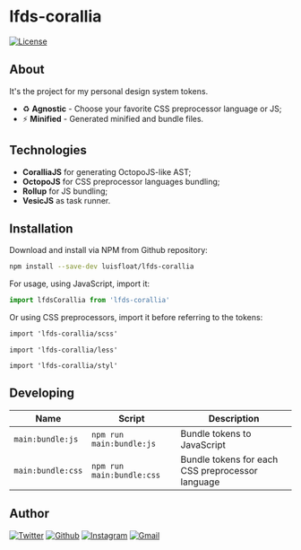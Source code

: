 # lfds-corallia

<a href="LICENSE.md"><img src="https://img.shields.io/badge/License-LICENSE.md-005c99?style=flat&amp;logo=" alt="License"/></a>

## About

It's the project for my personal design system tokens.

* ♻️ **Agnostic** - Choose your favorite CSS preprocessor language or JS;
* ⚡ **Minified** - Generated minified and bundle files.

## Technologies

* **CoralliaJS** for generating OctopoJS-like AST;
* **OctopoJS** for CSS preprocessor languages bundling;
* **Rollup** for JS bundling;
* **VesicJS** as task runner.

## Installation

Download and install via NPM from Github repository:

```bash
npm install --save-dev luisfloat/lfds-corallia
```

For usage, using JavaScript, import it:

```js
import lfdsCorallia from 'lfds-corallia'
```

Or using CSS preprocessors, import it before referring to the tokens:

```scss
import 'lfds-corallia/scss'
```

```less
import 'lfds-corallia/less'
```

```stylus
import 'lfds-corallia/styl'
```

## Developing

Name | Script | Description
-----|---------|-----------------
`main:bundle:js` | ```npm run main:bundle:js``` | Bundle tokens to JavaScript
`main:bundle:css` | ```npm run main:bundle:css``` | Bundle tokens for each CSS preprocessor language

## Author

<a href="https://twitter.com/luisfloat"><img src="https://img.shields.io/badge/-Twitter-30363D?style=flat&amp;logo=twitter" alt="Twitter"/></a> <a href="https://github.com/luisfloat"><img src="https://img.shields.io/badge/-Github-30363D?style=flat&amp;logo=github" alt="Github"/></a> <a href="https://instagram.com/luisfloat"><img src="https://img.shields.io/badge/-Instagram-30363D?style=flat&amp;logo=instagram" alt="Instagram"/></a> <a href="mailto:contact@luisfloat.com"><img src="https://img.shields.io/badge/-Gmail-30363D?style=flat&amp;logo=gmail" alt="Gmail"/></a>
